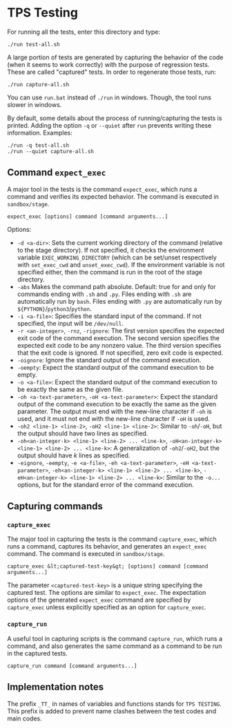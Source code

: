 # TPS Testing

For running all the tests, enter this directory and type:
```
./run test-all.sh
```

A large portion of tests are generated by capturing the behavior of the code
 (when it seems to work correctly) with the purpose of regression tests.
These are called "captured" tests.
In order to regenerate those tests, run:
```
./run capture-all.sh
```

You can use `run.bat` instead of `./run` in windows.
Though, the tool runs slower in windows.

By default, some details about the process of running/capturing the tests is printed.
Adding the option `-q` or `--quiet` after `run` prevents writing these information.
Examples:
```
./run -q test-all.sh
./run --quiet capture-all.sh
```


## Command `expect_exec`

A major tool in the tests is the command `expect_exec`,
 which runs a command and verifies its expected behavior.
The command is executed in `sandbox/stage`.
```
expect_exec [options] command [command arguments...]
```

Options:
* `-d <a-dir>`:
 Sets the current working directory of the command (relative to the stage directory).
 If not specified, it checks the environment variable `EXEC_WORKING_DIRECTORY`
  (which can be set/unset respectively with `set_exec_cwd` and `unset_exec_cwd`).
 If the environment variable is not specified either,
  then the command is run in the root of the stage directory.
* `-abs`
 Makes the command path absolute.
 Default: true for and only for commands ending with `.sh` and `.py`.
 Files ending with `.sh` are automatically run by `bash`.
 Files ending with `.py` are automatically run by `${PYTHON}`/`python3`/`python`.
* `-i <a-file>`:
 Specifies the standard input of the command.
 If not specified, the input will be `/dev/null`.
* `-r <an-integer>`, `-rnz`, `-rignore`:
 The first version specifies the expected exit code of the command execution.
 The second version specifies the expected exit code to be any nonzero value.
 The third version specifies that the exit code is ignored.
 If not specified, zero exit code is expected.
* `-oignore`:
 Ignore the standard output of the command execution.
* `-oempty`:
 Expect the standard output of the command execution to be empty.
* `-o <a-file>`:
 Expect the standard output of the command execution to be exactly the same as the given file.
* `-oh <a-text-parameter>`, `-oH <a-text-parameter>`:
 Expect the standard output of the command execution to be exactly the same as the given parameter.
 The output must end with the new-line character if `-oh` is used,
 and it must not end with the new-line character if `-oH` is used.
* `-oh2 <line-1> <line-2>`, `-oH2 <line-1> <line-2>`:
 Similar to `-oh`/`-oH`, but the output should have two lines as specified.
* `-oh<an-integer-k> <line-1> <line-2> ... <line-k>`, `-oH<an-integer-k> <line-1> <line-2> ... <line-k>`:
 A generalization of `-oh2`/`-oH2`, but the output should have $k$ lines as specified.
* `-eignore`, `-eempty`, `-e <a-file>`, `-eh <a-text-parameter>`, `-eH <a-text-parameter>`, `-eh<an-integer-k> <line-1> <line-2> ... <line-k>`, `-eH<an-integer-k> <line-1> <line-2> ... <line-k>`:
 Similar to the `-o...` options, but for the standard error of the command execution.


## Capturing commands
### `capture_exec`
The major tool in capturing the tests is the command `capture_exec`,
 which runs a command, captures its behavior, and generates an `expect_exec` command.
The command is executed in `sandbox/stage`.
```
capture_exec &lt;captured-test-key&gt; [options] command [command arguments...]
```

The parameter `<captured-test-key>` is a unique string specifying the captured test.
The options are similar to `expect_exec`.
The expectation options of the generated `expect_exec` command are specified by `capture_exec`
 unless explicitly specified as an option for `capture_exec`.

### `capture_run`
A useful tool in capturing scripts is the command `capture_run`,
 which runs a command, and also generates the same command as a command to be run in the captured tests.
```
capture_run command [command arguments...]
```


## Implementation notes

The prefix `_TT_` in names of variables and functions stands for `TPS TESTING`.
This prefix is added to prevent name clashes between the test codes and main codes.
